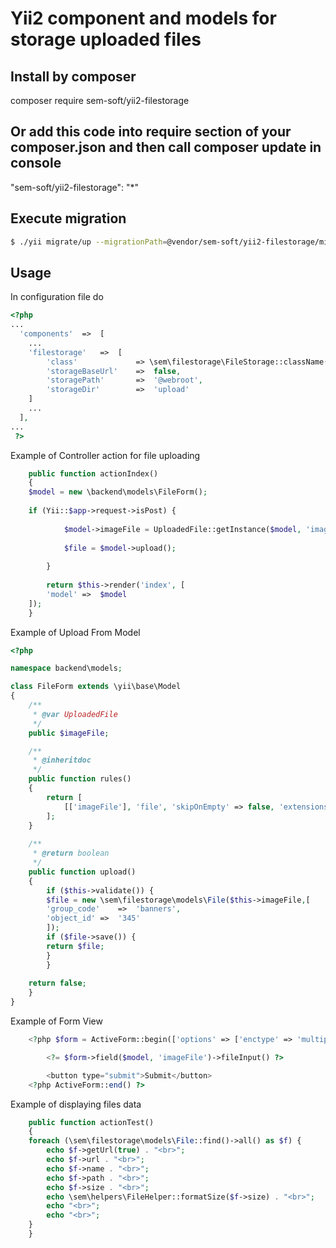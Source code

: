 # Yii2 component and models for storage uploaded files
## Install by composer
composer require sem-soft/yii2-filestorage
## Or add this code into require section of your composer.json and then call composer update in console
"sem-soft/yii2-filestorage": "*"
## Execute migration
```bash
$ ./yii migrate/up --migrationPath=@vendor/sem-soft/yii2-filestorage/migrations
```
## Usage
In configuration file do
```php
<?php
...
  'components'  =>  [
    ...
    'filestorage'	=>  [
        'class'             => \sem\filestorage\FileStorage::className(),
        'storageBaseUrl'    =>  false,
        'storagePath'       =>  '@webroot',
        'storageDir'        =>  'upload'
    ]
    ...
  ],
...
 ?>
 ```
Example of Controller action for file uploading
```php
    public function actionIndex()
    {
	$model = new \backend\models\FileForm();
	
	if (Yii::$app->request->isPost) {
	    
            $model->imageFile = UploadedFile::getInstance($model, 'imageFile');
	    
            $file = $model->upload();
	    
        }
	
        return $this->render('index', [
	    'model'	=>  $model
	]);
    }
 ```
Example of Upload From Model
```php
<?php

namespace backend\models;

class FileForm extends \yii\base\Model
{
    /**
     * @var UploadedFile
     */
    public $imageFile;

    /**
     * @inheritdoc
     */
    public function rules()
    {
        return [
            [['imageFile'], 'file', 'skipOnEmpty' => false, 'extensions' => 'png, jpg'],
        ];
    }
    
    /**
     * @return boolean
     */
    public function upload()
    {
        if ($this->validate()) {
	    $file = new \sem\filestorage\models\File($this->imageFile,[
		'group_code'	=>  'banners',
		'object_id'	=>  '345'
	    ]);
	    if ($file->save()) {
		return $file;
	    }
        }
	
	return false;
    }
}
```
Example of Form View
```php
    <?php $form = ActiveForm::begin(['options' => ['enctype' => 'multipart/form-data']]) ?>

        <?= $form->field($model, 'imageFile')->fileInput() ?>

        <button type="submit">Submit</button>
    <?php ActiveForm::end() ?>
```
Example of displaying files data
```php
    public function actionTest()
    {
	foreach (\sem\filestorage\models\File::find()->all() as $f) {
	    echo $f->getUrl(true) . "<br>";
	    echo $f->url . "<br>";
	    echo $f->name . "<br>";
	    echo $f->path . "<br>";
	    echo $f->size . "<br>";
	    echo \sem\helpers\FileHelper::formatSize($f->size) . "<br>";
	    echo "<br>";
	    echo "<br>";
	}
    }
```
